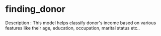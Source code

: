 # finding_donor

Description : This model helps classify donor's income based on various features like their age, education, occupation, marital status etc..
